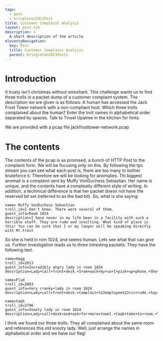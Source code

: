 ```yaml
---
tags:
  - post
  - kringlecon2021Post
title: Customer Complaint Analysis
layout: post.njk
description: >
  A short description of the article
eleventyNavigation:
  key: Post
  title: Customer Complaint Analysis
  parent: KringleCon2021Posts
---
```


# Introduction
It truely isn't christmas without wireshark. This challenge wants us to find three trolls in a packet dump of a customer complaint system.
The description we are given is as follows: A human has accessed the Jack Frost Tower network with a non-compliant host. Which three trolls complained about the human? Enter the troll names in alphabetical order separated by spaces. Talk to Tinsel Upatree in the kitchen for hints.

We are provided with a pcap file jackfrosttower-network.pcap

# The contents
The contents of the pcap is as promised, a bunch of HTTP Post to the complaint form. We will be focusing only on this.
By following the tpc stream you can see what each post is, there are too many to bother bruteforce it. 
Therefore we will be looking for anomalies.
Thi biggest anomali is a complaint sent by Muffy VonDuchess Sebastian. Her name is unique, and the contents have a compleatly different style of writing. In addition, a techinical difference is that her packet doesn not have the reserved bit set (referred to as the bad bit). 
So, what is she saying:
```
name= Muffy VonDuchess Sebastian
troll_id=I don't know. There were several of them.
guest_info=Room 1024
description=I have never in my life been in a facility with such a horrible staff. They are rude and insulting. What kind of place is this! You can be sure that I or my lawyer will be speaking directly with Mr.Frost
```
So she is held in rom 1024, and seems human. Lets see what that can give us.
Further investigation leads us to three intresting packets. They have the following text.

```
name=Hagg
troll_id=2013
guest_info=Incredibly angry lady in room 1024
description=Lady+call+front+desk.+I+am+walk+by+so+I+pick+up+phone.+She+is+ANGRY+and+shout+at+me.+Say+she+has+never+been+so+insult.+I+say+she+probably+has+but+just+didn%27t+hear+it.&submit=Submit

name=Flud
troll_id=2083
guest_info=Very cranky+lady in room 1024
description=Lady+call+front+desk.+Complain+%22employee%22+is+rude.+Say+she+is+insult+and+want+to+speak+to+manager.+Send+Flud+to+room.+Lady+say+troll+call+her+towels+thief.+I+say+stop+steal+towels+if+is+bother+her.&submit=Submit

name=Yaqh
troll_id=2796
guest_info=Snooty lady in room 1024
description=Lady+call+desk+and+ask+for+more+towel.+Yaqh+take+to+room.+Yaqh+ask+if+she+want+more+towel+because+she+is+like+to+steal.+She+say+Yaqh+is+insult.+Yaqh+is+not+insult.+Yaqh+is+Yaqh.&submit=Submit
```

I think we found our three trolls. They all complained about the same room and references this old snooty lady. Well, just arrange the names in alphabetical order and we have our flag!
